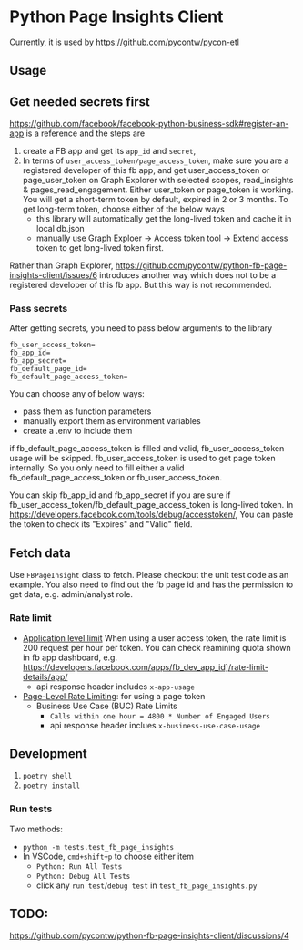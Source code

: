 # Python Page Insights Client

Currently, it is used by https://github.com/pycontw/pycon-etl

## Usage

## Get needed secrets first

https://github.com/facebook/facebook-python-business-sdk#register-an-app is a reference and the steps are 
1. create a FB app and get its `app_id` and `secret`, 
2. In terms of `user_access_token/page_access_token`, make sure you are a registered developer of this fb app, and get user_access_token or page_user_token on Graph Explorer with selected scopes, read_insights & pages_read_engagement. Either user_token or page_token is working. You will get a short-term token by default, expired in 2 or 3 months. To get long-term token, choose either of the below ways
    - this library will automatically get the long-lived token and cache it in local db.json
    - manually use Graph Exploer -> Access token tool -> Extend access token to get long-lived token first.

Rather than Graph Explorer, https://github.com/pycontw/python-fb-page-insights-client/issues/6 introduces another way which does not to be a registered developer of this fb app. But this way is not recommended. 

### Pass secrets 

After getting secrets, you need to pass below arguments to the library 

```
fb_user_access_token=
fb_app_id=
fb_app_secret=
fb_default_page_id=
fb_default_page_access_token=
```

You can choose any of below ways:
- pass them as function parameters
- manually export them as environment variables
- create a .env to include them

if fb_default_page_access_token is filled and valid, fb_user_access_token usage will be skipped. fb_user_access_token is used to get page token internally. So you only need to fill either a valid fb_default_page_access_token or fb_user_access_token.

You can skip fb_app_id and fb_app_secret if you are sure if fb_user_access_token/fb_default_page_access_token is long-lived token. In https://developers.facebook.com/tools/debug/accesstoken/, You can paste the token to check its "Expires" and "Valid" field.

## Fetch data 

Use `FBPageInsight` class to fetch. Please checkout the unit test code as an example. You also need to find out the fb page id and has the permission to get data, e.g. admin/analyst role.

### Rate limit

- [Application level limit](https://developers.facebook.com/apps/1111808169305965/rate-limit-details/app/) When using a user access token, the rate limit is 200 request per hour per token. You can check reamining quota shown in fb app dashboard, e.g. https://developers.facebook.com/apps/fb_dev_app_id]/rate-limit-details/app/
    - api response header includes `x-app-usage`
- [Page-Level Rate Limiting](https://developers.facebook.com/apps/1111808169305965/rate-limit-details/new_page/): for using a page token 
    - Business Use Case (BUC) Rate Limits
        - `Calls within one hour = 4800 * Number of Engaged Users`
        - api response header inclues `x-business-use-case-usage`

## Development

1. `poetry shell`
2. `poetry install`


### Run tests

Two methods:

- `python -m tests.test_fb_page_insights`
- In VSCode, `cmd+shift+p` to choose either item
  - `Python: Run All Tests`
  - `Python: Debug All Tests`
  - click any `run test`/`debug test` in `test_fb_page_insights.py`

## TODO:

https://github.com/pycontw/python-fb-page-insights-client/discussions/4

